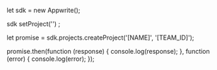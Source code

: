 let sdk = new Appwrite();

sdk
    setProject('')
;

let promise = sdk.projects.createProject('[NAME]', '[TEAM_ID]');

promise.then(function (response) {
    console.log(response);
}, function (error) {
    console.log(error);
});